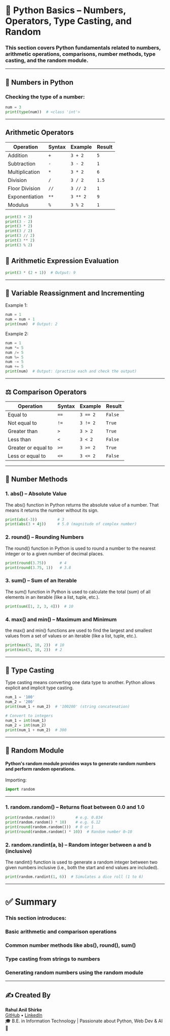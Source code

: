 # 📘 Python Basics – Numbers, Operators, Type Casting, and Random

### This section covers Python fundamentals related to **numbers**, **arithmetic operations**, **comparisons**, **number methods**, **type casting**, and the **random module**.

---

## 🔢 Numbers in Python

### Checking the type of a number:
```python
num = 3
print(type(num))  # <class 'int'>
```

---


## Arithmetic Operators
| Operation      | Syntax | Example  | Result |
| -------------- | ------ | -------- | ------ |
| Addition       | `+`    | `3 + 2`  | `5`    |
| Subtraction    | `-`    | `3 - 2`  | `1`    |
| Multiplication | `*`    | `3 * 2`  | `6`    |
| Division       | `/`    | `3 / 2`  | `1.5`  |
| Floor Division | `//`   | `3 // 2` | `1`    |
| Exponentiation | `**`   | `3 ** 2` | `9`    |
| Modulus        | `%`    | `3 % 2`  | `1`    |

```python
print(3 + 2)
print(3 - 2)
print(3 * 2)
print(3 / 2)
print(3 // 2)
print(3 ** 2)
print(3 % 2)
```

## 🧮 Arithmetic Expression Evaluation
```python
print(3 * (2 + 1))  # Output: 9
```

---


## 🔁 Variable Reassignment and Incrementing
Example 1:
```python
num = 1
num = num + 1
print(num)  # Output: 2
```

Example 2:
```python
num = 1
num *= 5
num /= 5
num %= 5
num -= 5
num += 5
print(num)  # Output: (practise each and check the output)
```

---

## ⚖️ Comparison Operators
| Operation           | Syntax | Example  | Result  |
| ------------------- | ------ | -------- | ------- |
| Equal to            | `==`   | `3 == 2` | `False` |
| Not equal to        | `!=`   | `3 != 2` | `True`  |
| Greater than        | `>`    | `3 > 2`  | `True`  |
| Less than           | `<`    | `3 < 2`  | `False` |
| Greater or equal to | `>=`   | `3 >= 2` | `True`  |
| Less or equal to    | `<=`   | `3 <= 2` | `False` |


---

## 🧰 Number Methods

### 1. abs() – Absolute Value
The abs() function in Python returns the absolute value of a number. That means it returns the number without its sign.
```python
print(abs(-3))         # 3
print(abs(3 + 4j))     # 5.0 (magnitude of complex number)
```

### 2. round() – Rounding Numbers
The round() function in Python is used to round a number to the nearest integer or to a given number of decimal places.
```python
print(round(3.75))      # 4
print(round(3.75, 1))   # 3.8
```

### 3. sum() – Sum of an Iterable
The sum() function in Python is used to calculate the total (sum) of all elements in an iterable (like a list, tuple, etc.).
```python
print(sum([1, 2, 3, 4]))  # 10
```

### 4. max() and min() – Maximum and Minimum
the max() and min() functions are used to find the largest and smallest values from a set of values or an iterable (like a list, tuple, etc.).
```python
print(max(5, 10, 2))  # 10
print(min(5, 10, 2))  # 2
```

---


## 🔄 Type Casting
Type casting means converting one data type to another. Python allows explicit and implicit type casting.
```python
num_1 = '100'
num_2 = '200'
print(num_1 + num_2)  # '100200' (string concatenation)

# Convert to integers
num_1 = int(num_1)
num_2 = int(num_2)
print(num_1 + num_2)  # 300
```

---

## 🎲 Random Module
#### Python's random module provides ways to generate random numbers and perform random operations.

Importing:
```python
import random
```

---

### 1. random.random() – Returns float between 0.0 and 1.0
```python
print(random.random())         # e.g. 0.834
print(random.random() * 10)    # e.g. 6.12
print(round(random.random()))  # 0 or 1
print(round(random.random() * 10))  # Random number 0–10
```

### 2. random.randint(a, b) – Random integer between a and b (inclusive)
The randint() function is used to generate a random integer between two given numbers inclusive (i.e., both the start and end values are included).
```python
print(random.randint(1, 6))  # Simulates a dice roll (1 to 6)
```

---

# ✅ Summary
### This section introduces:
### Basic arithmetic and comparison operations
### Common number methods like abs(), round(), sum()
### Type casting from strings to numbers
### Generating random numbers using the random module

---

## ✍️ Created By

**Rahul Anil Shirke**  
[GitHub](https://github.com/Rahulshirke1) • [LinkedIn](https://www.linkedin.com/in/rahul-shirke/)  
🎓 B.E. in Information Technology | Passionate about Python, Web Dev & AI 🚀
